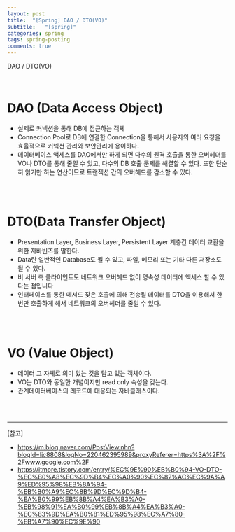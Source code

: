 ```yaml
---
layout: post
title:  "[Spring] DAO / DTO(VO)"
subtitle:   "[spring]"
categories: spring
tags: spring-posting
comments: true
---
```


DAO / DTO(VO)

<br>


# DAO (Data Access Object)

- 실제로 커넥션을 통해 DB에 접근하는 객체
- Connection Pool로 DB에 연결한 Connection을 통해서 사용자의 여러 요청을 효율적으로 커넥션 관리와 보안관리에 용이하다.
- 데이터베이스 액세스를 DAO에서만 하게 되면 다수의 원격 호출을 통한 오버헤더를 VO나 DTO를 통해 줄일 수 있고, 다수의 DB 호출 문제를 해결할 수 있다. 또한 단순히 읽기만 하는 연산이므로 트랜젝션 간의 오버헤드를 감소할 수 있다.

<br><br>


# DTO(Data Transfer Object)

- Presentation Layer, Business Layer, Persistent Layer 계층간 데이터 교환을 위한 자바빈즈를 말한다.
- Data란 일반적인 Database도 될 수 있고, 파일, 메모리 또는 기타 다른 저장소도 될 수 있다.
- 비 서버 측 클라이언트도 네트워크 오버헤드 없이 영속성 데이터에 액세스 할 수 있다는 점입니다
- 인터페이스를 통한 메서드 잦은 호출에 의해 전송될 데이터를 DTO을 이용해서 한번만 호출하게 해서 네트워크의 오버헤더를 줄일 수 있다.    

<br><br>


# VO (Value Object)

- 데이터 그 자체로 의미 있는 것을 담고 있는 객체이다.
- VO는 DTO와 동일한 개념이지만 read only 속성을 갖는다.
- 관계데이터베이스의 레코드에 대응되는 자바클래스이다.

<br><br>


---
[참고]
- https://m.blog.naver.com/PostView.nhn?blogId=ljc8808&logNo=220462395989&proxyReferer=https%3A%2F%2Fwww.google.com%2F
- https://itmore.tistory.com/entry/%EC%9E%90%EB%B0%94-VO-DTO-%EC%B0%A8%EC%9D%B4%EC%A0%90%EC%82%AC%EC%9A%A9%ED%95%98%EB%8A%94-%EB%B0%A9%EC%8B%9D%EC%9D%B4-%EA%B0%99%EB%8B%A4%EA%B3%A0-%EB%98%91%EA%B0%99%EB%8B%A4%EA%B3%A0-%EC%83%9D%EA%B0%81%ED%95%98%EC%A7%80-%EB%A7%90%EC%9E%90